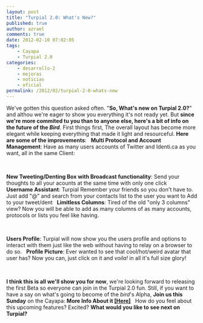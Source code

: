 ```yaml
---
layout: post
title: "Turpial 2.0: What's New?"
published: true
author: azrael
comments: true
date: 2012-02-10 07:02:05
tags:
    - Cayapa
    - Turpial 2.0
categories:
    - desarrollo-2
    - mejoras
    - noticias
    - oficial
permalink: /2012/02/turpial-2-0-whats-new
---
```

We've gotten this question asked often. "**So, What's new on Turpial 2.0?**" and althou we're eager to show you everything it's not ready yet. But **since we're more commited tu you than to anyone else, here's a bit of info on the future of the _Bird_**. First things first, The overall layout has become more elegant while keeping everything that made it light and resourceful. **Here are some of the improvements**: &nbsp; **Multi Protocol and Account Management**: Have as many users accounts of Twitter and Identi.ca as you want, all in the same Client: 


  
 &nbsp; 

**New Tweeting/Denting Box with Broadcast functionality**: Send your thoughts to all your acounts at the same time with only one click [][1] &nbsp; &nbsp; **Username Assistant**: Turpial Remember your friends so you don't have to. Just add "@" and search from your contacts list to the user you want to Add to your tweet/dent [][2] &nbsp; **Limitless Columns**: Tired of the old "only 3 columns" view? Now you will be able to add as many columns of as many accounts, protocols or lists you feel like having. 


  
 &nbsp; 

**Users Profile**: Turpial will now show you the users profile and options to interact with them just like the web without having to relay on a browser to do so. [][3] &nbsp; **Profile Picture**: Ever wanted to see that cool/hot/weird avatar that user has? Now you can, just click on it and _voila!_ in all it's full size glory! 


  
 &nbsp; 

**I think this is all we'll show you for now**, we're looking forward to releasing the first Beta so everyone can join in the Turpial 2.0 fun. Still, if you want to have a say on what's going to become of the _bird_'s Alpha, **Join us this Sunday** on the Cayapa: **More Info About it [[Here]][4]** &nbsp; How do you feel about this upcoming features? Excited? **What would you like to see next on Turpial?**

 [1]: http://turpial.org.ve/wp-content/uploads/2012/02/Turpial-Tweet-Box.png
 [2]: http://turpial.org.ve/wp-content/uploads/2012/02/Turpial-Asistente-de-Contactos.png
 [3]: http://turpial.org.ve/wp-content/uploads/2012/02/Turpial-Perfil-de-Usuarios.png
 [4]: http://turpial.org.ve/2012/02/turpial-2-0-alpha-cayapa-this-sunday/ "Turpial 2.0 Alpha ‘Cayapa’ this Sunday"
